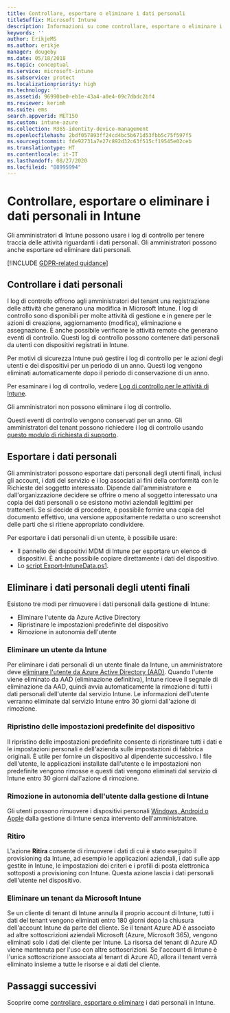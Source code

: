 ```yaml
---
title: Controllare, esportare o eliminare i dati personali
titleSuffix: Microsoft Intune
description: Informazioni su come controllare, esportare o eliminare i dati personali.
keywords: ''
author: ErikjeMS
ms.author: erikje
manager: dougeby
ms.date: 05/18/2018
ms.topic: conceptual
ms.service: microsoft-intune
ms.subservice: protect
ms.localizationpriority: high
ms.technology: ''
ms.assetid: 96990be0-eb1e-43a4-a0e4-09c7dbdc2bf4
ms.reviewer: kerimh
ms.suite: ems
search.appverid: MET150
ms.custom: intune-azure
ms.collection: M365-identity-device-management
ms.openlocfilehash: 2bdf057893ff24cd4bc5b671d53fbb5c75f597f5
ms.sourcegitcommit: fde92731a7e27c892d32c63f515cf19545e02ceb
ms.translationtype: HT
ms.contentlocale: it-IT
ms.lasthandoff: 08/27/2020
ms.locfileid: "88995994"
---
```

# <a name="audit-export-or-delete-personal-data-in-intune"></a>Controllare, esportare o eliminare i dati personali in Intune

Gli amministratori di Intune possono usare i log di controllo per tenere traccia delle attività riguardanti i dati personali. Gli amministratori possono anche esportare ed eliminare dati personali.

[!INCLUDE [GDPR-related guidance](../includes/gdpr-intro-sentence.md)]

## <a name="audit-personal-data"></a>Controllare i dati personali

I log di controllo offrono agli amministratori del tenant una registrazione delle attività che generano una modifica in Microsoft Intune. I log di controllo sono disponibili per molte attività di gestione e in genere per le azioni di creazione, aggiornamento (modifica), eliminazione e assegnazione. È anche possibile verificare le attività remote che generano eventi di controllo. Questi log di controllo possono contenere dati personali da utenti con dispositivi registrati in Intune.  

Per motivi di sicurezza Intune può gestire i log di controllo per le azioni degli utenti e dei dispositivi per un periodo di un anno. Questi log vengono eliminati automaticamente dopo il periodo di conservazione di un anno.

Per esaminare i log di controllo, vedere [Log di controllo per le attività di Intune](../fundamentals/monitor-audit-logs.md). 

Gli amministratori non possono eliminare i log di controllo.

Questi eventi di controllo vengono conservati per un anno. Gli amministratori del tenant possono richiedere i log di controllo usando [questo modulo di richiesta di supporto](https://privacy.microsoft.com/en-US/privacy-questions?).

## <a name="export-personal-data"></a>Esportare i dati personali

Gli amministratori possono esportare dati personali degli utenti finali, inclusi gli account, i dati del servizio e i log associati ai fini della conformità con le Richieste del soggetto interessato. Dipende dall'amministratore e dall'organizzazione decidere se offrire o meno al soggetto interessato una copia dei dati personali o se esistono motivi aziendali legittimi per trattenerli. Se si decide di procedere, è possibile fornire una copia del documento effettivo, una versione appositamente redatta o uno screenshot delle parti che si ritiene appropriato condividere.

Per esportare i dati personali di un utente, è possibile usare: 
- Il pannello dei dispositivi MDM di Intune per esportare un elenco di dispositivi. È anche possibile copiare direttamente i dati del dispositivo.
- Lo [script Export-IntuneData.ps1](https://aka.ms/intunedataexport).

## <a name="delete-end-user-personal-data"></a>Eliminare i dati personali degli utenti finali

Esistono tre modi per rimuovere i dati personali dalla gestione di Intune:
- Eliminare l'utente da Azure Active Directory
- Ripristinare le impostazioni predefinite del dispositivo
- Rimozione in autonomia dell'utente

### <a name="delete-a-user-from-intune"></a>Eliminare un utente da Intune

Per eliminare i dati personali di un utente finale da Intune, un amministratore deve [eliminare l'utente da Azure Active Directory (AAD)](/azure/active-directory/fundamentals/add-users-azure-active-directory#delete-a-user). Quando l'utente viene eliminato da AAD (eliminazione definitiva), Intune riceve il segnale di eliminazione da AAD, quindi avvia automaticamente la rimozione di tutti i dati personali dell'utente dal servizio Intune. Le informazioni dell'utente verranno eliminate dal servizio Intune entro 30 giorni dall'azione di rimozione.

### <a name="reset-device-to-factory-settings"></a>Ripristino delle impostazioni predefinite del dispositivo
Il ripristino delle impostazioni predefinite consente di ripristinare tutti i dati e le impostazioni personali e dell'azienda sulle impostazioni di fabbrica originali. È utile per fornire un dispositivo al dipendente successivo. I file dell'utente, le applicazioni installate dall'utente e le impostazioni non predefinite vengono rimosse e questi dati vengono eliminati dal servizio di Intune entro 30 giorni dall'azione di rimozione.

### <a name="user-self-removal-from-intune-management"></a>Rimozione in autonomia dell'utente dalla gestione di Intune
Gli utenti possono rimuovere i dispositivi personali [Windows, Android o Apple](../user-help/unenroll-your-device-from-intune-android.md) dalla gestione di Intune senza intervento dell'amministratore.   

### <a name="retire"></a>Ritiro
L'azione **Ritira** consente di rimuovere i dati di cui è stato eseguito il provisioning da Intune, ad esempio le applicazioni aziendali, i dati sulle app gestite in Intune, le impostazioni dei criteri e i profili di posta elettronica sottoposti a provisioning con Intune. Questa azione lascia i dati personali dell'utente nel dispositivo.

### <a name="delete-a-tenant-from-microsoft-intune"></a>Eliminare un tenant da Microsoft Intune

Se un cliente di tenant di Intune annulla il proprio account di Intune, tutti i dati del tenant vengono eliminati entro 180 giorni dopo la chiusura dell'account Intune da parte del cliente. Se il tenant Azure AD è associato ad altre sottoscrizioni aziendali Microsoft (Azure, Microsoft 365), vengono eliminati solo i dati del cliente per Intune. La risorsa del tenant di Azure AD viene mantenuta per l'uso con altre sottoscrizioni. Se l'account di Intune è l'unica sottoscrizione associata al tenant di Azure AD, allora il tenant verrà eliminato insieme a tutte le risorse e ai dati del cliente.

## <a name="next-steps"></a>Passaggi successivi

Scoprire come [controllare, esportare o eliminare](privacy-data-audit-export-delete.md) i dati personali in Intune.